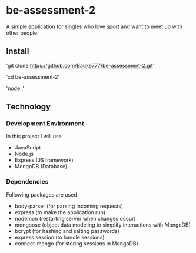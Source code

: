 # be-assessment-2

A simple application for singles who love sport and want to meet up with other people.

## Install

'git clone https://github.com/Bauke777/be-assessment-2.git'

'cd be-assessment-2'

'node .'

## Technology

### Development Environment

In this project I will use

* JavaScript
* Node.js
* Express (JS framework)
* MongoDB (Database)

### Dependencies

Following packages are used

* body-parser (for parsing incoming requests)
* express (to make the application run)
* nodemon (restarting server when changes occur)
* mongoose (object data modeling to simplify interactions with MongoDB)
* bcrypt (for hashing and salting passwords)
* express session (to handle sessions)
* connect-mongo (for storing sessions in MongoDB)
